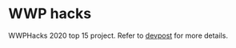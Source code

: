# WWP hacks
WWPHacks 2020 top 15 project. Refer to [devpost](https://devpost.com/software/food-for-thought-gx1p2f) for more details.
